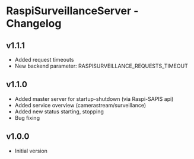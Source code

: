 # RaspiSurveillanceServer - Changelog

## v1.1.1

- Added request timeouts
- New backend parameter: RASPISURVEILLANCE_REQUESTS_TIMEOUT

## v1.1.0

- Added master server for startup-shutdown (via Raspi-SAPIS api)
- Added service overview (camerastream/surveillance)
- Added new status starting, stopping
- Bug fixing

## v1.0.0

- Initial version
